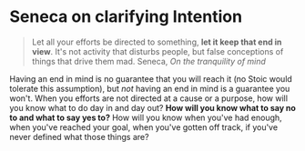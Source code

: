 # Seneca on clarifying Intention
> Let all your efforts be directed to something, **let it keep that end in view**. It's not activity that disturbs people, but false conceptions of things that drive them mad. Seneca, _On the tranquility of mind_

Having an end in mind is no guarantee that you will reach it (no Stoic would tolerate this assumption), but _not_ having an end in mind is a guarantee you won't. 
When you efforts are not directed at a cause or a purpose, how will you know what to do day in and day out?
**How will you know what to say no to and what to say yes to?**
How will you know when you've had enough, when you've reached your goal, when you've gotten off track, if you've never defined what those things are?